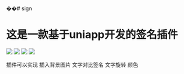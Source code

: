 ��# sign
# 这是一款基于uniapp开发的签名插件  
![]([http://www.baidu.com/img/bdlogo.gif](https://img-cdn-aliyun.dcloud.net.cn/stream/plugin_screens/d4f2df50-f2d2-11ec-96b6-ab943409243c_4.png?1655978317))  
![]([http://www.baidu.com/img/bdlogo.gif](https://img-cdn-aliyun.dcloud.net.cn/stream/plugin_screens/d4f2df50-f2d2-11ec-96b6-ab943409243c_2.png?1655978303))  
![]([http://www.baidu.com/img/bdlogo.gif](https://img-cdn-aliyun.dcloud.net.cn/stream/plugin_screens/d4f2df50-f2d2-11ec-96b6-ab943409243c_0.png?1655978289))  
![](//img-cdn-aliyun.dcloud.net.cn/stream/plugin_screens/d4f2df50-f2d2-11ec-96b6-ab943409243c_1.png?1655978296)  

插件可以实现 插入背景图片 文字对比签名 文字旋转 颜色
